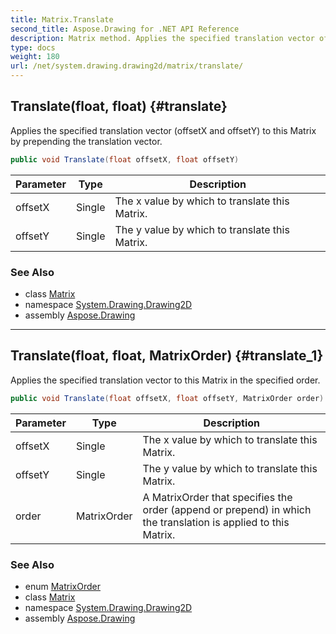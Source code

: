 ```yaml
---
title: Matrix.Translate
second_title: Aspose.Drawing for .NET API Reference
description: Matrix method. Applies the specified translation vector offsetX and offsetY to this Matrix by prepending the translation vector
type: docs
weight: 180
url: /net/system.drawing.drawing2d/matrix/translate/
---
```

## Translate(float, float) {#translate}

Applies the specified translation vector (offsetX and offsetY) to this Matrix by prepending the translation vector.

```csharp
public void Translate(float offsetX, float offsetY)
```

| Parameter | Type | Description |
| --- | --- | --- |
| offsetX | Single | The x value by which to translate this Matrix. |
| offsetY | Single | The y value by which to translate this Matrix. |

### See Also

* class [Matrix](../)
* namespace [System.Drawing.Drawing2D](../../matrix/)
* assembly [Aspose.Drawing](../../../)

---

## Translate(float, float, MatrixOrder) {#translate_1}

Applies the specified translation vector to this Matrix in the specified order.

```csharp
public void Translate(float offsetX, float offsetY, MatrixOrder order)
```

| Parameter | Type | Description |
| --- | --- | --- |
| offsetX | Single | The x value by which to translate this Matrix. |
| offsetY | Single | The y value by which to translate this Matrix. |
| order | MatrixOrder | A MatrixOrder that specifies the order (append or prepend) in which the translation is applied to this Matrix. |

### See Also

* enum [MatrixOrder](../../matrixorder/)
* class [Matrix](../)
* namespace [System.Drawing.Drawing2D](../../matrix/)
* assembly [Aspose.Drawing](../../../)


